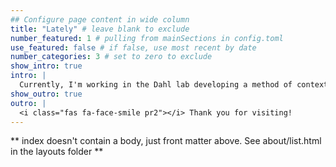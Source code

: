 ```yaml
---
## Configure page content in wide column
title: "Lately" # leave blank to exclude
number_featured: 1 # pulling from mainSections in config.toml
use_featured: false # if false, use most recent by date
number_categories: 3 # set to zero to exclude
show_intro: true
intro: |
  Currently, I'm working in the Dahl lab developing a method of context-specific PGS.  
show_outro: true
outro: |
  <i class="fas fa-face-smile pr2"></i> Thank you for visiting!
---
```


** index doesn't contain a body, just front matter above.
See about/list.html in the layouts folder **

